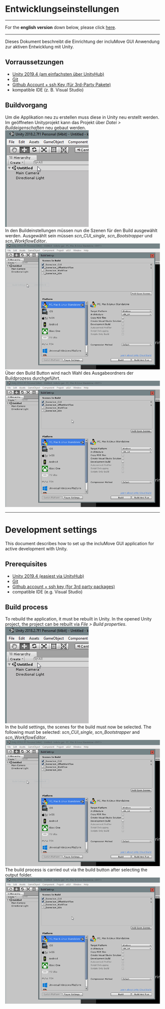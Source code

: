 # Entwicklungseinstellungen

---

For the **english version** down below, please click [here](#english).

---

Dieses Dokument beschreibt die Einrichtung der incluMove GUI Anwendung zur aktiven Entwicklung mit Unity.

## Vorraussetzungen
* [Unity 2019.4 (am einfachsten über UnityHub)](https://store.unity.com/download?ref=personal)
* [Git](https://store.unity.com/download?ref=personal)
* [Github Account + ssh Key (für 3rd-Party Pakete)]()
* kompatible IDE (z. B. Visual Studio)

## Buildvorgang
Um die Applikation neu zu erstellen muss diese in Unity neu erstellt werden. Im geöffneten Unityprojekt kann das Projekt über *Datei > Buildeigenschaften* neu gebaut werden.\
![Menüführung zum Buildprozess](images/setup/file_menu_build.gif)\
In den Buildeinstellungen müssen nun die Szenen für den Build ausgewählt werden. Ausgewählt sein müssen *scn_CUI_single*, *scn_Bootstrapper* und *scn_WorkflowEditor*.\
![Szeneneinstellungen](images/setup/build_scene_selection.gif)\
Über den Build Button wird nach Wahl des Ausgabeordners der Buildprozess durchgeführt.\
![Menu flow for the build process](images/setup/build_location_selection.gif)




_________________________________________________________________________________________________________________

<a name="english"></a>
# Development settings
This document describes how to set up the incluMove GUI application for active development with Unity.

## Prerequisites
* [Unity 2019.4 (easiest via UnityHub)](https://store.unity.com/download?ref=personal)
* [Git](https://store.unity.com/download?ref=personal)
* [Github account + ssh key (for 3rd party packages)]()
* compatible IDE (e.g. Visual Studio)

## Build process
To rebuild the application, it must be rebuilt in Unity. In the opened Unity project, the project can be rebuilt via *File > Build properties*.\
![Menu navigation for the build process](images/setup/file_menu_build.gif)\
In the build settings, the scenes for the build must now be selected. The following must be selected: *scn_CUI_single*, *scn_Bootstrapper* and *scn_WorkflowEditor*.
![scene settings](images/setup/build_scene_selection.gif)\
The build process is carried out via the build button after selecting the output folder.\
![Menu flow for the build process](images/setup/build_location_selection.gif)
